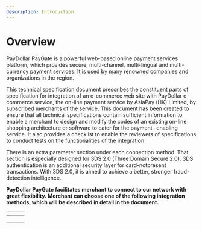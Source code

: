 ```yaml
---
description: Introduction
---
```


# Overview

PayDollar PayGate is a powerful web-based online payment services platform, which provides secure, multi-channel, multi-lingual and multi-currency payment services. It is used by many renowned companies and organizations in the region.&#x20;

This technical specification document prescribes the constituent parts of specification for integration of an e-commerce web site with PayDollar e-commerce service, the on-line payment service by AsiaPay (HK) Limited, by subscribed merchants of the service. This document has been created to ensure that all technical specifications contain sufficient information to enable a merchant to design and modify the codes of an existing on-line shopping architecture or software to cater for the payment –enabling service. It also provides a checklist to enable the reviewers of specifications to conduct tests on the functionalities of the integration.&#x20;

There is an extra parameter section under each connection method. That section is especially designed for 3DS 2.0 (Three Domain Secure 2.0). 3DS authentication is an additional security layer for card-notpresent transactions. With 3DS 2.0, it is aimed to achieve a better, stronger fraud-detection intelligence.

**PayDollar PayGate facilitates merchant to connect to our network with great flexibility. Merchant can choose one of the following integration methods, which will be described in detail in the document.**

<table data-view="cards"><thead><tr><th></th><th></th><th></th></tr></thead><tbody><tr><td></td><td></td><td></td></tr><tr><td></td><td></td><td></td></tr><tr><td></td><td></td><td></td></tr></tbody></table>
